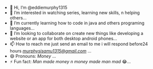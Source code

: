- 👋 Hi, I’m @eddiemurphy1315
- 👀 I’m interested in watching series, learning new skills, n helping others...
- 🌱 I’m currently learning how to code in java and others programing languages...
- 💞️ I’m looking to collaborate on create new things like developing a website or an app for both desktop android phones...
- 📫 How to reach me just send an email to me i will respond before24 hours *murphysisamu1315@gmail.com* ...
- 😄 Pronouns: *Money* ...
- ⚡ Fun fact: *Man made money n money made man mad* 😂...

<!---
eddiemurphy1315/eddiemurphy1315 is a ✨ special ✨ repository because its `README.md` (this file) appears on your GitHub profile.
You can click the Preview link to take a look at your changes.
--->
